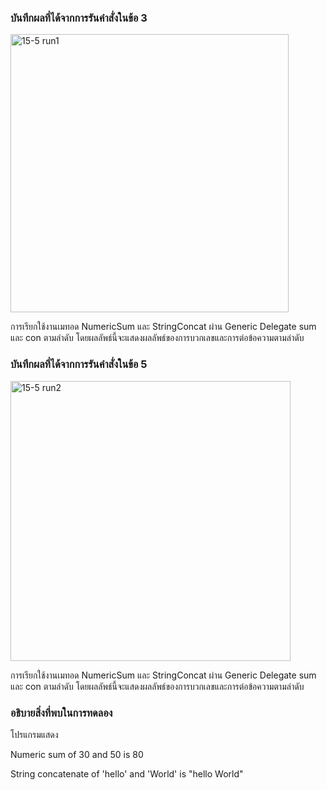### บันทึกผลที่ได้จากการรันคำสั่งในข้อ 3
<img width="445" alt="15-5 run1" src="https://github.com/kanoksiriboonkam/03376836-OOP-2566-Lab-15/assets/144196048/26f108b7-1a0f-4329-a6d8-5a37dfe7db29">

การเรียกใช้งานเมทอด NumericSum และ StringConcat ผ่าน Generic Delegate sum และ con ตามลำดับ โดยผลลัพธ์นี้จะแสดงผลลัพธ์ของการบวกเลขและการต่อข้อความตามลำดับ

### บันทึกผลที่ได้จากการรันคำสั่งในข้อ 5
<img width="448" alt="15-5 run2" src="https://github.com/kanoksiriboonkam/03376836-OOP-2566-Lab-15/assets/144196048/a0fd0414-63a0-4e7d-8401-cfdc377c3956">

การเรียกใช้งานเมทอด NumericSum และ StringConcat ผ่าน Generic Delegate sum และ con ตามลำดับ โดยผลลัพธ์นี้จะแสดงผลลัพธ์ของการบวกเลขและการต่อข้อความตามลำดับ

### อธิบายสิ่งที่พบในการทดลอง
โปรแกรมแสดง

Numeric sum of 30 and 50 is 80

String concatenate of 'hello' and 'World' is "hello World"
